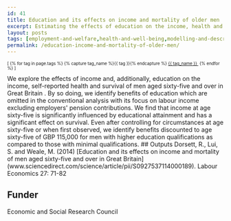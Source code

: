 ```yaml
---
id: 41
title: Education and its effects on income and mortality of older men
excerpt: Estimating the effects of education on the income, health and survival of older men
layout: posts
tags: [employment-and-welfare,health-and-well-being,modelling-and-descriptives]
permalink: /education-income-and-mortality-of-older-men/
---
```

<div>
  <p style="font-size:.7em;">
    [
    {% for tag in page.tags %}
      {% capture tag_name %}{{ tag }}{% endcapture %}
      <a href="/{{ tag_name }}"><nobr>{{ tag_name }}</nobr>&nbsp;</a>
    {% endfor %}
    ]
  </p>
</div>
We explore the effects of income and, additionally, education on the income, self-reported health and survival of men aged sixty-five and over in Great Britain . By so doing, we identify benefits of education which are omitted in the conventional analysis with its focus on labour income excluding employers' pension contributions. We find that income at age sixty-five is significantly influenced by educational attainment and has a significant effect on survival. Even after controlling for circumstances at age sixty-five or when first observed, we identify benefits discounted to age sixty-five of GBP 115,000 for men with higher education qualifications as compared to those with minimal qualifications.
## Outputs
Dorsett, R., Lui, S. and Weale, M. (2014) [Education and its effects on income and mortality of men aged sixty-five and over in Great Britain](www.sciencedirect.com/science/article/pii/S0927537114000189). Labour Economics 27: 71-82

## Funder
Economic and Social Research Council
